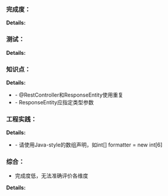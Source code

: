 ### 完成度：


__Details:__



### 测试：


__Details:__



### 知识点：


__Details:__

- \- @RestController和ResponseEntity使用重复
- \- ResponseEntity应指定类型参数

### 工程实践：


__Details:__

- \- 请使用Java-style的数组声明，如int[] formatter = new int[6]

### 综合：
* 完成度低，无法准确评价各维度

__Details:__



